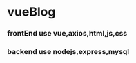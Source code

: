 <h1> vueBlog </h1>
<h3>frontEnd use vue,axios,html,js,css</h3>
<h3>backend use nodejs,express,mysql</h3>

